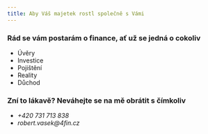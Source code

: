 ```yaml
---
title: Aby Váš majetek rostl společně s Vámi
---
```


### Rád se vám postarám o finance, ať už se jedná o cokoliv
* Úvěry
* Investice
* Pojištění
* Reality
* Důchod

### Zní to lákavě? Neváhejte se na mě obrátit s čímkoliv
* _+420 731 713 838_
* _robert.vasek@4fin.cz_

